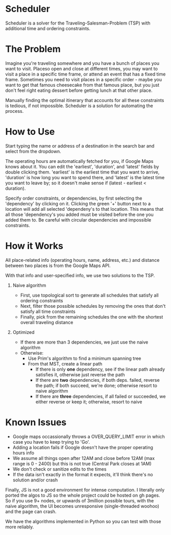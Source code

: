 Scheduler
===
Scheduler is a solver for the Traveling-Salesman-Problem (TSP) with additional time and ordering constraints. 

The Problem
===
Imagine you're traveling somewhere and you have a bunch of places you want to visit. Placeso open and close at different times, you may want to visit a place in a specific time frame, or attend an event that has a fixed time frame. Sometimes you need to visit places in a specific order - maybe you want to get that famous cheesecake from that famous place, but you just don't feel right eating dessert before getting lunch at that other place. 

Manually finding the optimal itinerary that accounts for all these constraints is tedious, if not impossible. Scheduler is a solution for automating the process.

How to Use
===
Start typing the name or address of a destination in the search bar and select from the dropdown.

The operating hours are automatically fetched for you, if Google Maps knows about it. You can edit the 'earliest', 'duration', and 'latest' fields by double clicking them. 'earliest' is the earliest time that you want to arrive, 'duration' is how long you want to spend there, and 'latest' is the latest time you want to leave by; so it doesn't make sense if (latest - earliest < duration).

Specify order constraints, or dependencies, by first selecting the 'dependency' by clicking on it. Clicking the green '+' button next to a location will add all selected 'dependeny's to that location. This means that all those 'dependency's you added must be visited before the one you added them to. Be careful with circular dependencies and impossible constraints.

How it Works
===
All place-related info (operating hours, name, address, etc.) and distance between two places is from the Google Maps API. 

With that info and user-specified info, we use two solutions to the TSP.

1. Naive algorithm
   - First, use topological sort to generate all schedules that satisfy all ordering constraints
   - Next, filter those possible schedules by removing the ones that don't satisfy all time constraints
   - Finally, pick from the remaining schedules the one with the shortest overall traveling distance

2. Optimized
   - If there are more than 3 dependencies, we just use the naive algorithm
   - Otherwise:
      - Use Prim's algorithm to find a minimum spanning tree
      - From that MST, create a linear path
         - If there is only **one** dependency, see if the linear path already satisfies it, otherwise just reverse the path
         - If there are **two** dependencies, if both deps. failed, reverse the path; if both succeed, we're done; otherwise resort to naive algorithm
         - If there are **three** dependencies, if all failed or succeeded, we either reverse or keep it; otherwise, resort to naive

Known Issues
===
- Google maps occassionally throws a OVER_QUERY_LIMIT error in which case you have to keep trying to 'Go'. 
- Adding a location fails if Google doesn't have the proper operating hours info
- We assume all things open after 12AM and close before 12AM (max range is 0 - 2400) but this is not true (Central Park closes at 1AM)
- We don't check or sanitize edits to the times
- If the data isn't exactly in the format it expects, it'll think there's no solution and/or crash

Finally, JS is not a good environment for intense computation. I literally only ported the algos to JS so the whole project could be hosted on gh pages. So if you use 9+ nodes, or upwards of 3million possible tours, with the naive algorithm, the UI becomes unresponsive (single-threaded woohoo) and the page can crash.

We have the algorithms implemented in Python so you can test with those more reliably.


